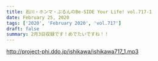 ```yaml
---
title: 石川・ホンマ・ぶるんのBe-SIDE Your Life! vol.717-1
date: February 25, 2020
tags: ['2020', 'February 2020', 'vol.717']
draft: false
summary: 2月3日収録です！めでたいですね！！
---
```


http://project-phi.ddo.jp/ishikawa/ishikawa717_1.mp3
